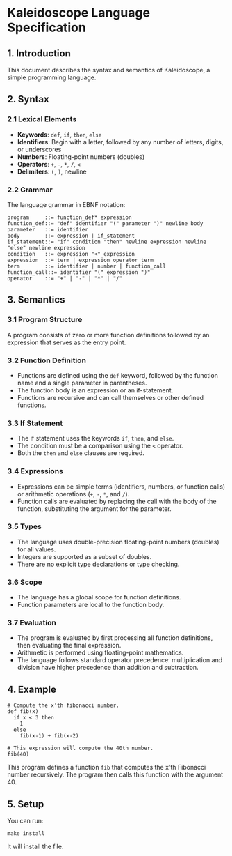 # Kaleidoscope Language Specification

## 1. Introduction

This document describes the syntax and semantics of Kaleidoscope, a simple programming language.

## 2. Syntax

### 2.1 Lexical Elements

- **Keywords**: `def`, `if`, `then`, `else`
- **Identifiers**: Begin with a letter, followed by any number of letters, digits, or underscores
- **Numbers**: Floating-point numbers (doubles)
- **Operators**: `+`, `-`, `*`, `/`, `<`
- **Delimiters**: `(`, `)`, newline

### 2.2 Grammar

The language grammar in EBNF notation:

```ebnf
program     ::= function_def* expression
function_def::= "def" identifier "(" parameter ")" newline body
parameter   ::= identifier
body        ::= expression | if_statement
if_statement::= "if" condition "then" newline expression newline "else" newline expression
condition   ::= expression "<" expression
expression  ::= term | expression operator term
term        ::= identifier | number | function_call
function_call::= identifier "(" expression ")"
operator    ::= "+" | "-" | "*" | "/"
```

## 3. Semantics

### 3.1 Program Structure

A program consists of zero or more function definitions followed by an expression that serves as the entry point.

### 3.2 Function Definition

- Functions are defined using the `def` keyword, followed by the function name and a single parameter in parentheses.
- The function body is an expression or an if-statement.
- Functions are recursive and can call themselves or other defined functions.

### 3.3 If Statement

- The if statement uses the keywords `if`, `then`, and `else`.
- The condition must be a comparison using the `<` operator.
- Both the `then` and `else` clauses are required.

### 3.4 Expressions

- Expressions can be simple terms (identifiers, numbers, or function calls) or arithmetic operations (`+`, `-`, `*`, and `/`).
- Function calls are evaluated by replacing the call with the body of the function, substituting the argument for the parameter.

### 3.5 Types

- The language uses double-precision floating-point numbers (doubles) for all values.
- Integers are supported as a subset of doubles.
- There are no explicit type declarations or type checking.

### 3.6 Scope

- The language has a global scope for function definitions.
- Function parameters are local to the function body.

### 3.7 Evaluation

- The program is evaluated by first processing all function definitions, then evaluating the final expression.
- Arithmetic is performed using floating-point mathematics.
- The language follows standard operator precedence: multiplication and division have higher precedence than addition and subtraction.

## 4. Example

```
# Compute the x'th fibonacci number.
def fib(x)
  if x < 3 then
    1
  else
    fib(x-1) + fib(x-2)

# This expression will compute the 40th number.
fib(40)
```

This program defines a function `fib` that computes the x'th Fibonacci number recursively. The program then calls this function with the argument 40.

## 5. Setup

You can run:

```
make install
```

It will install the file.
